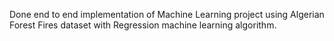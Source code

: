 Done end to end implementation of Machine Learning project using Algerian Forest Fires dataset with Regression machine learning algorithm.